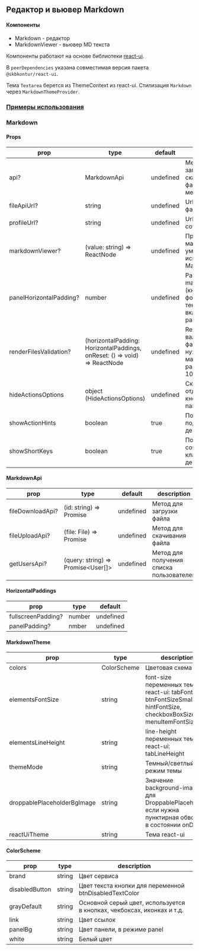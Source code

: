 ## Редактор и вьювер Markdown

#### Компоненты

- Markdown - редактор
- MarkdownViewer - вьювер MD текста

Компоненты работают на основе библиотеки [react-ui](https://tech.skbkontur.ru/react-ui/).

В `peerDependencies` указана совместимая версия пакета `@skbkontur/react-ui`.

Тема `Textarea` берется из ThemeContext из react-ui.
Стилизация `Markdown` через `MarkdownThemeProvider`.

### [Примеры использования](https://stackblitz.com/edit/skbkontur-markdown?file=src%2FApp.tsx)

### Markdown

#### Props

| prop                    | type                                                                      | default   | description                                                                         |
|-------------------------|---------------------------------------------------------------------------|-----------|-------------------------------------------------------------------------------------|
| api?                    | MarkdownApi                                                               | undefined | Методы апи для загрузки/скачивания файлов и меншена                                 |
| fileApiUrl?             | string                                                                    | undefined | Url апи для файлов                                                                  |
| profileUrl?             | string                                                                    | undefined | Url для профиля сотрудника                                                          |
| markdownViewer?         | (value: string) => ReactNode                                              | undefined | Превьювер мардауна, по умолчанию используется MarkdownViewer                        |
| panelHorizontalPadding? | number                                                                    | undefined | Padding markdownActions (кнопки помощи форматирования текста), включает режим panel |
| renderFilesValidation?  | (horizontalPadding: HorizontalPaddings, onReset: () => void) => ReactNode | undefined | Render валидации файла, если она нужна, максимальный размер файла = 10mb            |
| hideActionsOptions      | object (HideActionsOptions)                                               | undefined | Скрыть отдельные кнопки на панели действий                                          |
| showActionHints         | boolean                                                                   | true      | Показывать подсказки к действиям                                                    |
| showShortKeys           | boolean                                                                   | true      | Показывать сочетания клавиш для действия в хинте                                    |

#### MarkdownApi

| prop             | type                               | default   | description                              |
|------------------|------------------------------------|-----------|------------------------------------------|
| fileDownloadApi? | (id: string) => Promise<File>      | undefined | Метод для загрузки файла                 |
| fileUploadApi?   | (file: File) => Promise<RefItem>   | undefined | Метод для скачивания файла               |
| getUsersApi?     | (query: string) => Promise<User[]> | undefined | Метод для получения списка пользователей |

#### HorizontalPaddings

| prop               | type   | default   |
|--------------------|--------|-----------|
| fullscreenPadding? | number | undefined |
| panelPadding?      | nmber  | undefined |

#### MarkdownTheme

| prop                        | type        | description                                                                                                        |
|-----------------------------|-------------|--------------------------------------------------------------------------------------------------------------------|
| colors                      | ColorScheme | Цветовая схема                                                                                                     |
| elementsFontSize            | string      | font-size переменных темы react-ui: tabFontSize, btnFontSizeSmall, hintFontSize, checkboxBoxSize, menuItemFontSize |
| elementsLineHeight          | string      | line-height переменных темы react-ui: tabLineHeight                                                                |
| themeMode                   | string      | Темный/светлый режим темы                                                                                          |
| droppablePlaceholderBgImage | string      | Значение background-image для DroppablePlaceholder, если нужна пунктирная обводка в состоянии onDrag               |
| reactUiTheme                | string      | Тема react-ui                                                                                                      |

#### ColorScheme

| prop           | type   | description                                                            |
|----------------|--------|------------------------------------------------------------------------|
| brand          | string | Цвет сервиса                                                           |
| disabledButton | string | Цвет текста кнопки для переменной btnDisabledTextColor                 |
| grayDefault    | string | Основной серый цвет, используется в кнопках, чекбоксах, иконках и т.д. |
| link           | string | Цвет ссылок                                                            |
| panelBg        | string | Цвет панели, в режиме panel                                            |
| white          | string | Белый цвет                                                             |
